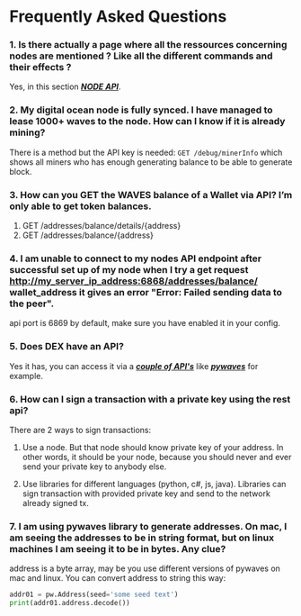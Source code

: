 # Frequently Asked Questions

### 1. Is there actually a page where all the ressources concerning nodes are mentioned ? Like all the different commands and their effects ?

Yes, in this section [_**NODE API**_](/waves-api-and-sdk/waves-node-rest-api.md).

### 2. My digital ocean node is fully synced. I have managed to lease 1000+ waves to the node. How can I know if it is already mining?

There is a method but the API key is needed: `GET /debug/minerInfo` which shows all miners who has enough generating balance to be able to generate block.

### 3. How can you GET the WAVES balance of a Wallet via API? I’m only able to get token balances.

1. GET /addresses/balance/details/{address} 
2. GET /addresses/balance/{address}

### 4. I am unable to connect to my nodes API endpoint after successful set up of my node when I try a get request [http://my\_server\_ip\_address:6868/addresses/balance/](http://my_server_ip_address:6868/addresses/balance/) wallet\_address it gives an error "Error: Failed sending data to the peer".

api port is 6869 by default, make sure you have enabled it in your config.

### 5. Does DEX have an API?

Yes it has, you can access it via a [_**couple of API's**_](/waves-api-and-sdk/dex-api.md) like [_**pywaves**_](/waves-api-and-sdk/client-libraries/pywaves.md) for example.

### 6. How can I sign a transaction with a private key using the rest api?

There are 2 ways to sign transactions:

1. Use a node. But that node should know private key of your address. In other words, it should be your node, because you should never and ever send your private key to anybody else.

2. Use libraries for different languages \(python, c\#, js, java\). Libraries can sign transaction with provided private key and send to the network already signed tx.

### 7. I am using pywaves library to generate addresses. On mac, I am seeing the addresses to be in string format, but on linux machines I am seeing it to be in bytes. Any clue?

address is a byte array, may be you use different versions of pywaves on mac and linux. You can convert address to string this way:

```py
addr01 = pw.Address(seed='some seed text')
print(addr01.address.decode())
```



